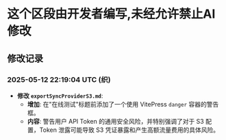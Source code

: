 # 这个区段由开发者编写,未经允许禁止AI修改


## 修改记录

### 2025-05-12 22:19:04 UTC (织)

*   **修改 `exportSyncProviderS3.md`**:
    *   **增加**: 在"在线测试"标题前添加了一个使用 VitePress `danger` 容器的警告框。
    *   **内容**: 警告用户 API Token 的通用安全风险，并特别强调了对于 S3 配置，Token 泄露可能导致 S3 凭证暴露和产生高额流量费用的具体风险。 